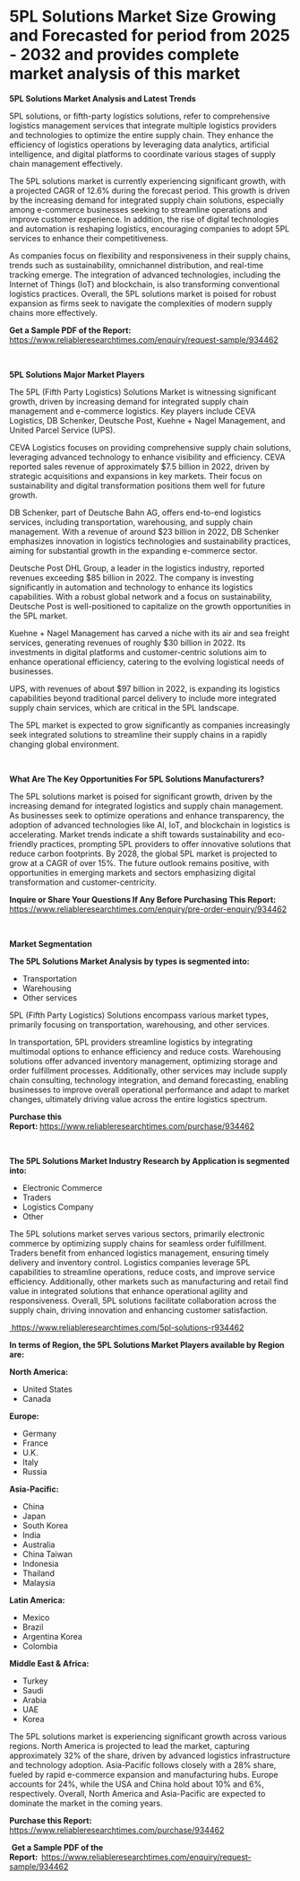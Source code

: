 <p><h1>5PL Solutions Market Size Growing and Forecasted for period from 2025 - 2032 and provides complete market analysis of this market</h1></p><p><strong>5PL Solutions Market Analysis and Latest Trends</strong></p>
<p><p>5PL solutions, or fifth-party logistics solutions, refer to comprehensive logistics management services that integrate multiple logistics providers and technologies to optimize the entire supply chain. They enhance the efficiency of logistics operations by leveraging data analytics, artificial intelligence, and digital platforms to coordinate various stages of supply chain management effectively. </p><p>The 5PL solutions market is currently experiencing significant growth, with a projected CAGR of 12.6% during the forecast period. This growth is driven by the increasing demand for integrated supply chain solutions, especially among e-commerce businesses seeking to streamline operations and improve customer experience. In addition, the rise of digital technologies and automation is reshaping logistics, encouraging companies to adopt 5PL services to enhance their competitiveness.</p><p>As companies focus on flexibility and responsiveness in their supply chains, trends such as sustainability, omnichannel distribution, and real-time tracking emerge. The integration of advanced technologies, including the Internet of Things (IoT) and blockchain, is also transforming conventional logistics practices. Overall, the 5PL solutions market is poised for robust expansion as firms seek to navigate the complexities of modern supply chains more effectively.</p></p>
<p><strong>Get a Sample PDF of the Report:&nbsp;</strong> <a href="https://www.reliableresearchtimes.com/enquiry/request-sample/934462?utm_campaign=2233&utm_medium=2&utm_source=Github&utm_content=ia&utm_term=18042025&utm_id=5pl-solutions">https://www.reliableresearchtimes.com/enquiry/request-sample/934462</a></p>
<p>&nbsp;</p>
<p><strong>5PL Solutions Major Market Players</strong></p>
<p><p>The 5PL (Fifth Party Logistics) Solutions Market is witnessing significant growth, driven by increasing demand for integrated supply chain management and e-commerce logistics. Key players include CEVA Logistics, DB Schenker, Deutsche Post, Kuehne + Nagel Management, and United Parcel Service (UPS).</p><p>CEVA Logistics focuses on providing comprehensive supply chain solutions, leveraging advanced technology to enhance visibility and efficiency. CEVA reported sales revenue of approximately $7.5 billion in 2022, driven by strategic acquisitions and expansions in key markets. Their focus on sustainability and digital transformation positions them well for future growth.</p><p>DB Schenker, part of Deutsche Bahn AG, offers end-to-end logistics services, including transportation, warehousing, and supply chain management. With a revenue of around $23 billion in 2022, DB Schenker emphasizes innovation in logistics technologies and sustainability practices, aiming for substantial growth in the expanding e-commerce sector.</p><p>Deutsche Post DHL Group, a leader in the logistics industry, reported revenues exceeding $85 billion in 2022. The company is investing significantly in automation and technology to enhance its logistics capabilities. With a robust global network and a focus on sustainability, Deutsche Post is well-positioned to capitalize on the growth opportunities in the 5PL market.</p><p>Kuehne + Nagel Management has carved a niche with its air and sea freight services, generating revenues of roughly $30 billion in 2022. Its investments in digital platforms and customer-centric solutions aim to enhance operational efficiency, catering to the evolving logistical needs of businesses.</p><p>UPS, with revenues of about $97 billion in 2022, is expanding its logistics capabilities beyond traditional parcel delivery to include more integrated supply chain services, which are critical in the 5PL landscape.</p><p>The 5PL market is expected to grow significantly as companies increasingly seek integrated solutions to streamline their supply chains in a rapidly changing global environment.</p></p>
<p>&nbsp;</p>
<p><strong>What Are The Key Opportunities For 5PL Solutions Manufacturers?</strong></p>
<p><p>The 5PL solutions market is poised for significant growth, driven by the increasing demand for integrated logistics and supply chain management. As businesses seek to optimize operations and enhance transparency, the adoption of advanced technologies like AI, IoT, and blockchain in logistics is accelerating. Market trends indicate a shift towards sustainability and eco-friendly practices, prompting 5PL providers to offer innovative solutions that reduce carbon footprints. By 2028, the global 5PL market is projected to grow at a CAGR of over 15%. The future outlook remains positive, with opportunities in emerging markets and sectors emphasizing digital transformation and customer-centricity.</p></p>
<p><strong>Inquire or Share Your Questions If Any Before Purchasing This Report:</strong> <a href="https://www.reliableresearchtimes.com/enquiry/pre-order-enquiry/934462?utm_campaign=2233&utm_medium=2&utm_source=Github&utm_content=ia&utm_term=18042025&utm_id=5pl-solutions">https://www.reliableresearchtimes.com/enquiry/pre-order-enquiry/934462</a></p>
<p>&nbsp;</p>
<p><strong>Market Segmentation</strong></p>
<p><strong>The 5PL Solutions Market Analysis by types is segmented into:</strong></p>
<p><ul><li>Transportation</li><li>Warehousing</li><li>Other services</li></ul></p>
<p><p>5PL (Fifth Party Logistics) Solutions encompass various market types, primarily focusing on transportation, warehousing, and other services. </p><p>In transportation, 5PL providers streamline logistics by integrating multimodal options to enhance efficiency and reduce costs. Warehousing solutions offer advanced inventory management, optimizing storage and order fulfillment processes. Additionally, other services may include supply chain consulting, technology integration, and demand forecasting, enabling businesses to improve overall operational performance and adapt to market changes, ultimately driving value across the entire logistics spectrum.</p></p>
<p><strong>Purchase this Report:&nbsp;</strong><a href="https://www.reliableresearchtimes.com/purchase/934462?utm_campaign=2233&utm_medium=2&utm_source=Github&utm_content=ia&utm_term=18042025&utm_id=5pl-solutions">https://www.reliableresearchtimes.com/purchase/934462</a></p>
<p>&nbsp;</p>
<p><strong>The 5PL Solutions Market Industry Research by Application is segmented into:</strong></p>
<p><ul><li>Electronic Commerce</li><li>Traders</li><li>Logistics Company</li><li>Other</li></ul></p>
<p><p>The 5PL solutions market serves various sectors, primarily electronic commerce by optimizing supply chains for seamless order fulfillment. Traders benefit from enhanced logistics management, ensuring timely delivery and inventory control. Logistics companies leverage 5PL capabilities to streamline operations, reduce costs, and improve service efficiency. Additionally, other markets such as manufacturing and retail find value in integrated solutions that enhance operational agility and responsiveness. Overall, 5PL solutions facilitate collaboration across the supply chain, driving innovation and enhancing customer satisfaction.</p></p>
<p><a href="https://www.reliableresearchtimes.com/5pl-solutions-r934462?utm_campaign=2233&utm_medium=2&utm_source=Github&utm_content=ia&utm_term=18042025&utm_id=5pl-solutions">&nbsp;https://www.reliableresearchtimes.com/5pl-solutions-r934462</a></p>
<p><strong>In terms of Region, the 5PL Solutions Market Players available by Region are:</strong></p>
<p>
    <p> <strong> North America: </strong>
        <ul>
            <li>United States</li>
            <li>Canada</li>
        </ul>
        </p> 
    <p> <strong> Europe: </strong>
        <ul>
            <li>Germany</li>
            <li>France</li>
            <li>U.K.</li>
            <li>Italy</li>
            <li>Russia</li>
        </ul>
        </p> 
    <p> <strong> Asia-Pacific: </strong>
        <ul>
            <li>China</li>
            <li>Japan</li>
            <li>South Korea</li>
            <li>India</li>
            <li>Australia</li>
            <li>China Taiwan</li>
            <li>Indonesia</li>
            <li>Thailand</li>
            <li>Malaysia</li>
        </ul>
        </p> 
    <p> <strong> Latin America: </strong>
        <ul>
            <li>Mexico</li>
            <li>Brazil</li>
            <li>Argentina Korea</li>
            <li>Colombia</li>
        </ul>
        </p> 
    <p> <strong> Middle East & Africa: </strong>
        <ul>
            <li>Turkey</li>
            <li>Saudi</li>
            <li>Arabia</li>
            <li>UAE</li>
            <li>Korea</li>
        </ul>
    </p>
    </p>
<p><p>The 5PL solutions market is experiencing significant growth across various regions. North America is projected to lead the market, capturing approximately 32% of the share, driven by advanced logistics infrastructure and technology adoption. Asia-Pacific follows closely with a 28% share, fueled by rapid e-commerce expansion and manufacturing hubs. Europe accounts for 24%, while the USA and China hold about 10% and 6%, respectively. Overall, North America and Asia-Pacific are expected to dominate the market in the coming years.</p></p>
<p><strong>Purchase this Report: </strong><a href="https://www.reliableresearchtimes.com/purchase/934462?utm_campaign=2233&utm_medium=2&utm_source=Github&utm_content=ia&utm_term=18042025&utm_id=5pl-solutions">https://www.reliableresearchtimes.com/purchase/934462</a></p>
<p>&nbsp;<strong>Get a Sample PDF of the Report:&nbsp;&nbsp;</strong><a href="https://www.reliableresearchtimes.com/enquiry/request-sample/934462?utm_campaign=2233&utm_medium=2&utm_source=Github&utm_content=ia&utm_term=18042025&utm_id=5pl-solutions">https://www.reliableresearchtimes.com/enquiry/request-sample/934462</a></p>
<p><strong></strong></p>
<p><p></p><p></p><p></p></p>